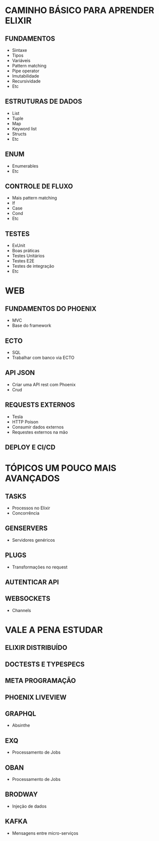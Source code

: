# CAMINHO BÁSICO PARA APRENDER ELIXIR

## FUNDAMENTOS

- Sintaxe
- Tipos
- Variáveis
- Pattern matching
- Pipe operator
- Imutabilidade
- Recursividade
- Etc

## ESTRUTURAS DE DADOS

- List
- Tuple
- Map
- Keyword list
- Structs
- Etc

## ENUM

- Enumerables
- Etc

## CONTROLE DE FLUXO

- Mais pattern matching
- If
- Case
- Cond
- Etc

## TESTES

- ExUnit
- Boas práticas
- Testes Unitários
- Testes E2E
- Testes de integração
- Etc

# WEB

## FUNDAMENTOS DO PHOENIX

- MVC
- Base do framework

## ECTO

- SQL
- Trabalhar com banco via ECTO

## API JSON

- Criar uma API rest com Phoenix
- Crud

## REQUESTS EXTERNOS

- Tesla
- HTTP Poison
- Consumir dados externos
- Requestes externos na mão

## DEPLOY E CI/CD

# TÓPICOS UM POUCO MAIS AVANÇADOS

## TASKS

- Processos no Elixir
- Concorrência

## GENSERVERS

- Servidores genéricos

## PLUGS

- Transformações no request

## AUTENTICAR API

## WEBSOCKETS

- Channels

# VALE A PENA ESTUDAR

## ELIXIR DISTRIBUÍDO

## DOCTESTS E TYPESPECS

## META PROGRAMAÇÃO

## PHOENIX LIVEVIEW

## GRAPHQL

- Absinthe

## EXQ

- Processamento de Jobs

## OBAN

- Processamento de Jobs

## BRODWAY

- Injeção de dados

## KAFKA

- Mensagens entre micro-serviços
